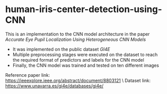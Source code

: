 # human-iris-center-detection-using-CNN

This is an implementation to the CNN model architecture in the paper *Accurate Eye Pupil Localization Using Heterogeneous CNN Models*
- It was implemented on the public dataset *GI4E*
- Multiple preprocessing stages were executed on the dataset to reach the required format of predictors and labels for the CNN model
- Finally, the CNN model was trained and tested on ten different images

Reference paper link: https://ieeexplore.ieee.org/abstract/document/8803121 \\
Dataset link: https://www.unavarra.es/gi4e/databases/gi4e/
